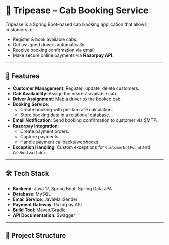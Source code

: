 # 🚖 Tripease – Cab Booking Service

Tripease is a Spring Boot–based cab booking application that allows customers to:
- Register & book available cabs.
- Get assigned drivers automatically.
- Receive booking confirmation via email.
- Make secure online payments via **Razorpay API**.

---

## 📌 Features
- **Customer Management**: Register, update, delete customers.
- **Cab Availability**: Assign the nearest available cab.
- **Driver Assignment**: Map a driver to the booked cab.
- **Booking Service**:
  - Create booking with per-km rate calculation.
  - Store booking data in a relational database.
- **Email Notification**: Send booking confirmation to customer via SMTP.
- **Razorpay Integration**:
  - Create payment orders.
  - Capture payments.
  - Handle payment callbacks/webhooks.
- **Exception Handling**: Custom exceptions for `CustomerNotFound` and `CabNotAvailable`.

---

## 🛠️ Tech Stack
- **Backend**: Java 17, Spring Boot, Spring Data JPA
- **Database**: MySQL
- **Email Service**: JavaMailSender
- **Payment Gateway**: Razorpay API
- **Build Tool**: Maven/Gradle
- **API Documentation**: Swagger

---

## 📂 Project Structure
